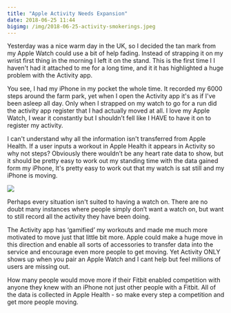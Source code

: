 ```yaml
---
title: "Apple Activity Needs Expansion"
date: 2018-06-25 11:44
bigimg: /img/2018-06-25-activity-smokerings.jpeg
---
```

Yesterday was a nice warm day in the UK, so I decided the tan mark from my Apple Watch could use a bit of help fading. Instead of strapping it on my wrist first thing in the morning I left it on the stand. This is the first time I I haven't had it attached to me for a long time, and it it has highlighted a huge problem with the Activity app. 

You see, I had my iPhone in my pocket the whole time. It recorded my 6000 steps around the farm park, yet when I open the Activity app it's as if I've been asleep all day. Only when I strapped on my watch to go for a run did the activity app register that I had actually moved at all. I love my Apple Watch, I wear it constantly but I shouldn’t fell like I HAVE to have it on to register my activity.

I can't understand why all the information isn't transferred from Apple Health. If a user inputs a workout in Apple Health it appears in Activity so why not steps? Obviously there wouldn’t be any heart rate data to show, but it should be pretty easy to work out my standing time with the data gained form my iPhone, It's pretty easy to work out that my watch is sat still and my iPhone is moving. 

![](https://gr36.com/img/2018-06-24-activity-issues-screenshot.png)

Perhaps every situation isn't suited to having a watch on. There are no doubt many instances where people simply don’t want a watch on, but want to still record all the activity they have been doing.

The Activity app has ‘gamified’ my workouts and made me much more motivated to move just that little bit more. Apple could make a huge move in this direction and enable all sorts of accessories to transfer data into the service and encourage even more people to get moving. Yet Activity ONLY shows up when you pair an Apple Watch and I cant help but feel millions of users are missing out. 

How many people would move more if their Fitbit enabled competition with anyone they knew with an iPhone not just other people with a Fitbit. All of the data is collected in Apple Health - so make every step a competition and get more people moving. 